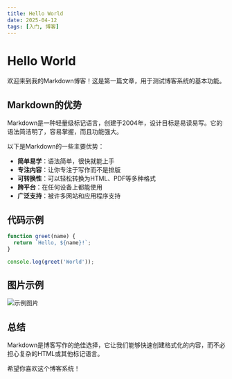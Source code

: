 ```yaml
---
title: Hello World
date: 2025-04-12
tags: [入门, 博客]
---
```


# Hello World

欢迎来到我的Markdown博客！这是第一篇文章，用于测试博客系统的基本功能。

## Markdown的优势

Markdown是一种轻量级标记语言，创建于2004年，设计目标是易读易写。它的语法简洁明了，容易掌握，而且功能强大。

以下是Markdown的一些主要优势：

- **简单易学**：语法简单，很快就能上手
- **专注内容**：让你专注于写作而不是排版
- **可转换性**：可以轻松转换为HTML、PDF等多种格式
- **跨平台**：在任何设备上都能使用
- **广泛支持**：被许多网站和应用程序支持

## 代码示例

```javascript
function greet(name) {
  return `Hello, ${name}!`;
}

console.log(greet('World'));
```

## 图片示例

![示例图片](https://via.placeholder.com/800x400)

## 总结

Markdown是博客写作的绝佳选择，它让我们能够快速创建格式化的内容，而不必担心复杂的HTML或其他标记语言。

希望你喜欢这个博客系统！